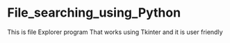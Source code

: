 # File_searching_using_Python
This is file Explorer program 
That works using Tkinter and it is user friendly
